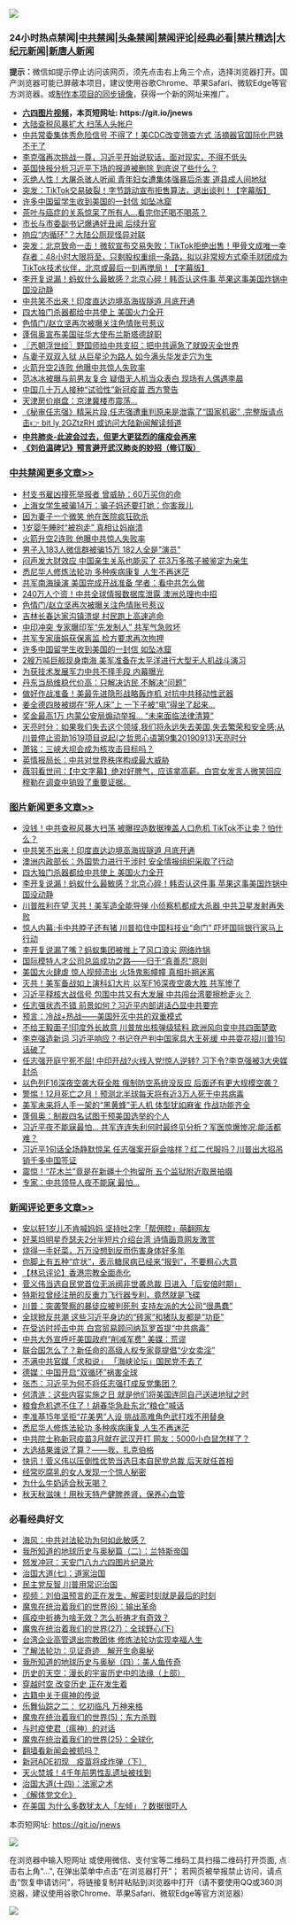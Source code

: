 ![](https://raw.githubusercontent.com/fqnews/bnews/master/64photo/fqnews-qr.jpg)

<div id="tt">
<h3>24小时热点禁闻|<a href="#%E4%B8%AD%E5%85%B1%E7%A6%81%E9%97%BB%E6%9B%B4%E5%A4%9A%E6%96%87%E7%AB%A0">中共禁闻</a>|<a href="#%E5%9B%BE%E7%89%87%E6%96%B0%E9%97%BB%E6%9B%B4%E5%A4%9A%E6%96%87%E7%AB%A0">头条禁闻</a>|<a href="#%E6%96%B0%E9%97%BB%E8%AF%84%E8%AE%BA%E6%9B%B4%E5%A4%9A%E6%96%87%E7%AB%A0">禁闻评论|<a href="#%E5%BF%85%E7%9C%8B%E7%BB%8F%E5%85%B8%E5%A5%BD%E6%96%87">经典必看|<a href="/video.md#%E7%A6%81%E7%89%87%E7%B2%BE%E9%80%89">禁片精选</a>|<a href="https://github.com/fqnews/djy/blob/master/gb/nf1351518.md#1">大纪元新闻</a>|<a href="https://github.com/fqnews/ntdtv/blob/master/gb/prog204.md#1">新唐人新闻</a></h3>
<div><b>提示：</b>微信如提示停止访问该网页，须先点击右上角三个点，选择浏览器打开。国产浏览器可能已屏蔽本项目，建议使用谷歌Chrome、苹果Safari、微软Edge等官方浏览器。或<a href="https://github.com/fqnews/bnews/blob/master/%E5%88%B6%E4%BD%9Cgit%E7%A6%81%E9%97%BB%E9%95%9C%E5%83%8F.md">制作本项目的同步镜像</a>，获得一个新的网址来推广。</div>
<ul>
<li><b><a href="http://d1.bdrive.tk/64.mp4" target="_blank">六四图片视频</a>，本页短网址: https://git.io/jnews</b></li>
<li><a href="/cnnews/20200914/1395910.md">大陆查税风暴扩大 扫荡人头帐户</a></li>
<li><a href="/cnnews/20200914/1395899.md">中共常委集体秀危险信号 不得了！美CDC改变筛查方式 活摘器官国际化巴铁不干了</a></li>
<li><a href="/bannedvideo/20200914/1396054.md">李克强再次挑战一尊，习近平开始说软话，面对现实，不得不低头</a></li>
<li><a href="/comments/20200914/1395964.md">英国快报分析习近平下场的报道被删除 到底说了些什么？</a></li>
<li><a href="/comments/20200914/1395951.md">灭绝人性！大屠杀骇人听闻 青年妇女遭集体强暴后杀害 道县成人间地狱</a></li>
<li><a href="/bannedvideo/20200914/1395882.md">突发：TikTok交易破裂！字节跳动宣布拒售算法，退出谈判！【字幕版】</a></li>
<li><a href="/cbnews/20200914/1396094.md">许多中国留学生收到美国的一封信 如坠冰窟</a></li>
<li><a href="/health/20200914/1396000.md">茶叶与癌症的关系惊呆了所有人…看完你还喝不喝茶？</a></li>
<li><a href="/cnnews/20200914/1396128.md">市长与市委副书记爆通奸丑闻 后续升官</a></li>
<li><a href="/cbnews/20200914/1395927.md">响应“内循环”？大陆公厕现怪异对联</a></li>
<li><a href="/bannedvideo/20200914/1395980.md">突发：北京致命一击！微软宣布交易失败：TikTok拒绝出售！甲骨文成唯一幸存者：48小时大限将至，只剩股权重组一条路，拟以非常规方式牵手财团成为TikTok技术伙伴，北京或最后一刻再搅局！【字幕版】</a></li>
<li><a href="/topimagenews/20200914/1395884.md">李开复说漏！蚂蚁什么最敏感？北京心碎！韩否认这件事 苹果这事美国炸锅中国没动静</a></li>
<li><a href="/topimagenews/20200914/1396110.md">中共笑不出来！印度直达边境高海拔隧道 月底开通</a></li>
<li><a href="/topimagenews/20200914/1395979.md">四大独门杀器都给中共使上 美国火力全开</a></li>
<li><a href="/cbnews/20200914/1396121.md">色情门/赵立坚再次被曝关注色情账号惹议</a></li>
<li><a href="/headline/20200914/1396218.md">蓬佩奥宣布美国驻华大使布兰斯塔德辞职</a></li>
<li><a href="/ssgc/20200914/1395934.md">〖兲朝浮世绘〗野国师给中共支招：把中共逼急了就毁灭全世界</a></li>
<li><a href="/yule/20200914/1395913.md">与妻子双双入狱 从巨星沦为路人 如今满头华发走穴为生</a></li>
<li><a href="/cbnews/20200914/1396241.md">火箭升空2连败 他曝中共惊人失败率</a></li>
<li><a href="/yule/20200914/1395923.md">范冰冰被曝与前男友复合 疑借无人机当众表白 现场有人偶遇李晨</a></li>
<li><a href="/headline/20200914/1395937.md">中国几十万人接种“试验性”新冠疫苗 西方警告</a></li>
<li><a href="/finance/20200914/1396123.md">天津房价崩盘：京津冀楼市震荡…</a></li>
<li><a href="/bannedvideo/20200914/1395960.md">《秘审任志强》精采片段,任志强遭重判原来是泄露了“国家机密”  ,完整版请点击👉  bit ly 2GZtzRH  或访问大陆新闻解读频道</a></li>
<li><b><a href="/comments/20200211/1275071.md" target="_blank">中共肺炎-此波会过去，但更大更猛烈的瘟疫会再来</a></b></li>
<li><b><a href="/comments/20200207/1272816.md" target="_blank">《刘伯温碑记》预言避开武汉肺炎的妙招（修订版）</a></b></li>
</ul>
</div>

<div class="catlist">
<h3><a href="/cbnews/" target="_blank">中共禁闻</a><span><a href="/cbnews/" target="_blank" rel="nofollow">更多文章>></a></span></h3>
<ul>
<li><a href="/cbnews/20200914/1396254.md" target="_blank">村支书雇凶撞死举报者 曾威胁：60万买你的命</a></li>
<li><a href="/cbnews/20200914/1396253.md" target="_blank">上海女学生被骗14万：骗子妈还要打她：你害我儿</a></li>
<li><a href="/cbnews/20200914/1396243.md" target="_blank">因为妻子一个微笑 他在医院疯狂砍杀</a></li>
<li><a href="/cbnews/20200914/1396242.md" target="_blank">1岁婴午睡时“被抱走” 真相让妈崩溃</a></li>
<li><a href="/cbnews/20200914/1396241.md" target="_blank">火箭升空2连败 他曝中共惊人失败率</a></li>
<li><a href="/cbnews/20200914/1396230.md" target="_blank">男子入183人微信群被骗15万 182人全是&#8221;演员&#8221;</a></li>
<li><a href="/cbnews/20200914/1396219.md" target="_blank">闷声发大财效应 中国亲生关系也能买了 花3万多孩子被鉴定为亲生</a></li>
<li><a href="/comments/20200914/1396180.md" target="_blank">悉尼华人修炼法轮功 多种疾病康复 人生不再迷茫</a></li>
<li><a href="/cbnews/20200914/1396204.md" target="_blank">共军南海操演 美国完成开战准备 学者：看中共怎么做</a></li>
<li><a href="/cbnews/20200914/1396157.md" target="_blank">240万人个资！中共全球情报数据库泄露 澳洲总理也中招</a></li>
<li><a href="/cbnews/20200914/1396121.md" target="_blank">色情门/赵立坚再次被曝关注色情账号惹议</a></li>
<li><a href="/cbnews/20200914/1396120.md" target="_blank">吉林长春达家沟镇溃堤 村民跑上高速逃命</a></li>
<li><a href="/cbnews/20200914/1396101.md" target="_blank">中印冲突 专家曝印军“先发制人” 共军气急败坏</a></li>
<li><a href="/cbnews/20200914/1396100.md" target="_blank">共军专家唐娟获保离监 检方要求再次拘押</a></li>
<li><a href="/cbnews/20200914/1396094.md" target="_blank">许多中国留学生收到美国的一封信 如坠冰窟</a></li>
<li><a href="/cbnews/20200914/1396093.md" target="_blank">2艘万吨巨舰现身南海 美军准备在太平洋进行大型无人机战斗演习</a></li>
<li><a href="/cbnews/20200914/1396073.md" target="_blank">为获技术发展军力中共不择手段 内幕曝光</a></li>
<li><a href="/cbnews/20200914/1396072.md" target="_blank">丹东当局维稳代价高：只解决访民 不解决“问题”</a></li>
<li><a href="/cbnews/20200914/1396045.md" target="_blank">做好作战准备！美最先进隐形战略轰炸机 对抗中共移动性武器</a></li>
<li><a href="/cbnews/20200914/1396044.md" target="_blank">姜全德四肢被绑在“死人床”上 一下子被“电”得坐了起来…</a></li>
<li><a href="/cbnews/20200914/1396043.md" target="_blank">奖金最高1万 内蒙公安局煽动举报… “未来面临法律清算”</a></li>
<li><a href="/cbnews/20200914/1396021.md" target="_blank">天亮时分：如果我们失去这个领域,我们将永远失去美国,失去繁荣和安全感;从川普停止资助1619项目说起(之哲思心语第9集20190913)天亮时分</a></li>
<li><a href="/cbnews/20200914/1395976.md" target="_blank">萧铭：三峡大坝会成为核攻击目标吗？</a></li>
<li><a href="/cbnews/20200914/1395959.md" target="_blank">英情报局长：中共对世界秩序构成最大威胁</a></li>
<li><a href="/cbnews/20200914/1395942.md" target="_blank">薇羽看世间：【中文字幕】绝对好脾气，应该拿高薪。白宫女发言人微笑回应穆勒在调查中销毁了重要证据。</a></li>

</ul>
</div>
<div class="catlist">
<h3><a href="/topimagenews/" target="_blank">图片新闻</a><span><a href="/topimagenews/" target="_blank" rel="nofollow">更多文章>></a></span></h3>
<ul>
<li><a href="/topimagenews/20200914/1396330.md" target="_blank">没钱！中共查税风暴大扫荡 被曝捏造数据掩盖人口危机 TikTok不让卖？怕什么？</a></li>
<li><a href="/topimagenews/20200914/1396110.md" target="_blank">中共笑不出来！印度直达边境高海拔隧道 月底开通</a></li>
<li><a href="/topimagenews/20200914/1395997.md" target="_blank">澳洲内政部长：外国势力进行干涉时 安全情报组织采取了行动</a></li>
<li><a href="/topimagenews/20200914/1395979.md" target="_blank">四大独门杀器都给中共使上 美国火力全开</a></li>
<li><a href="/topimagenews/20200914/1395884.md" target="_blank">李开复说漏！蚂蚁什么最敏感？北京心碎！韩否认这件事 苹果这事美国炸锅中国没动静</a></li>
<li><a href="/topimagenews/20200913/1395867.md" target="_blank">川普胜利在望 灭共！美军造全能导弹 小侦察机都成大杀器 中共卫星发射再失败</a></li>
<li><a href="/topimagenews/20200913/1395801.md" target="_blank">惊人内幕:卡中共脖子还有猪 川普掐住中国科技业“命门” 吓坏国际银行家马上行动</a></li>
<li><a href="/topimagenews/20200913/1395698.md" target="_blank">李开复说漏了嘴？蚂蚁集团被推上了风口浪尖 网络炸锅</a></li>
<li><a href="/comments/20200913/1395615.md" target="_blank">国际模特人才公司总监成功之路——归于“真善忍”原则</a></li>
<li><a href="/topimagenews/20200913/1395531.md" target="_blank">美国大火肆虐 惊人视频流出 火场鬼影幢幢 真相扑朔迷离</a></li>
<li><a href="/topimagenews/20200913/1395421.md" target="_blank">灭共！美军备战如上演科幻大片 以军F16深夜空袭大胜 共军惨了</a></li>
<li><a href="/topimagenews/20200912/1395391.md" target="_blank">习近平释核大战信号 包围中共又有大发展 中共闯台湾要擦枪走火？</a></li>
<li><a href="/topimagenews/20200912/1395328.md" target="_blank">任志强状态不错 前景如何？​​​​​​​习近平内部讲话凸显中共要完</a></li>
<li><a href="/comments/20200912/1394984.md" target="_blank">预言：冷战+热战——美国歼灭中共的双重模式</a></li>
<li><a href="/topimagenews/20200911/1394829.md" target="_blank">不给王毅面子!印度外长故意 川普放出核弹级猛料 欧洲风向变中共四面楚歌</a></li>
<li><a href="/topimagenews/20200911/1394753.md" target="_blank">李克强造新词 习近平响应？书记夺产判中国家具大王死缓 中共耍花招川普1句话破了</a></li>
<li><a href="/topimagenews/20200911/1394720.md" target="_blank">任志强开庭宁死不屈! 中印开战?火线入党!惊人逆转? 习下令?李克强被3大央媒封杀</a></li>
<li><a href="/topimagenews/20200911/1394642.md" target="_blank">以色列F16深夜空袭大获全胜 俄制防空系统没反应 后面还有更大规模空袭？</a></li>
<li><a href="/topimagenews/20200911/1394634.md" target="_blank">警惕！12月死亡之月！预测北半球每天将有近3万人死于中共病毒</a></li>
<li><a href="/topimagenews/20200911/1394596.md" target="_blank">美军未来将人手一架的“黑黄蜂”无人机 体型犹如麻雀 作战功能齐全</a></li>
<li><a href="/topimagenews/20200911/1394575.md" target="_blank">蓬佩奥：制裁四名试图干预美国选举的个人</a></li>
<li><a href="/topimagenews/20200910/1394253.md" target="_blank">习近平夜不能寐最怕&#8230; 共军连连失利何时最终见分析？军医惊爆惨况:能活都难？</a></li>
<li><a href="/topimagenews/20200910/1394100.md" target="_blank">习近平1句话全场静默惊呆 任志强案开庭会啥样？红二代服吗？川普出大招吊销千多中国签证</a></li>
<li><a href="/topimagenews/20200910/1394002.md" target="_blank">震惊！“花木兰”竟是在新疆十个拘留所 五个监狱附近取景拍摄</a></li>
<li><a href="/topimagenews/20200910/1393965.md" target="_blank">专家：中共领导人夜不能寐 最怕…</a></li>

</ul>
</div>
<div class="catlist">
<h3><a href="/comments/" target="_blank">新闻评论</a><span><a href="/comments/" target="_blank" rel="nofollow">更多文章>></a></span></h3>
<ul>
<li><a href="/comments/20200914/1396397.md" target="_blank">安以轩1岁儿不肯喊妈妈 坚持吐2字「帮佣腔」萌翻网友</a></li>
<li><a href="/comments/20200914/1396396.md" target="_blank">好莱坞明星乔瑟夫2分半短片介绍台湾 诗情画意网友激赏</a></li>
<li><a href="/comments/20200914/1396385.md" target="_blank">烧得一手好菜，万万没想到反而伤害身体好多年</a></li>
<li><a href="/comments/20200914/1396384.md" target="_blank">你脚上有五种“症状”，表示糖尿病已经来“报到”，不要粗心大意</a></li>
<li><a href="/comments/20200914/1396380.md" target="_blank">【林忌评论】香港宗教全面赤化</a></li>
<li><a href="/comments/20200914/1396354.md" target="_blank">菅义伟当选自民党首位无派阀非世袭总裁 日进入「后安倍时期」</a></li>
<li><a href="/comments/20200914/1396353.md" target="_blank">特斯拉曾经注册的反重力飞行器专利，竟然就是飞碟</a></li>
<li><a href="/comments/20200914/1396341.md" target="_blank">川普：突袭警察的暴徒应被判死刑 支持左派的大公司“很愚蠢”</a></li>
<li><a href="/comments/20200914/1396336.md" target="_blank">全球掀反共潮 这些习近平身边的“砖家”和猪队友都是“功臣”</a></li>
<li><a href="/comments/20200914/1396335.md" target="_blank">在受访时抨击中共 白宫贸易顾问纳瓦罗首提“中共病毒”</a></li>
<li><a href="/comments/20200914/1396302.md" target="_blank">中共大外宣呼吁美国政府“削减军费” 美媒：荒谬</a></li>
<li><a href="/comments/20200914/1396291.md" target="_blank">联合国怎么了？新任命的高级人权专家竟提倡“少女卖淫”</a></li>
<li><a href="/comments/20200914/1396251.md" target="_blank">不满中共官媒「求和说」 「海峡论坛」国民党不去了</a></li>
<li><a href="/comments/20200914/1396249.md" target="_blank">德媒：中国开启“双循环”祸害全球</a></li>
<li><a href="/comments/20200914/1396248.md" target="_blank">张杰：习近平为何不将任志强打成反党集团？</a></li>
<li><a href="/comments/20200914/1396247.md" target="_blank">何清涟：这些内容实施之日 就是他们将美国连同自己送进地狱之时</a></li>
<li><a href="/comments/20200914/1396226.md" target="_blank">粮食危机遮不住了！胡春华急赴东北“粮仓”喊话</a></li>
<li><a href="/comments/20200914/1396225.md" target="_blank">李准基15年坚拒“花美男”人设 挑战高难角色武打戏不用替身</a></li>
<li><a href="/comments/20200914/1396180.md" target="_blank">悉尼华人修炼法轮功 多种疾病康复 人生不再迷茫</a></li>
<li><a href="/comments/20200914/1396189.md" target="_blank">中共院士称新冠疫苗3月就在武汉开打 网友：5000小白鼠怎样了？</a></li>
<li><a href="/comments/20200914/1396177.md" target="_blank">大选结果谁说了算？——我，扎克伯格</a></li>
<li><a href="/comments/20200914/1396165.md" target="_blank">快讯！菅义伟以压倒性优势当选日本自民党总裁 后天就任首相</a></li>
<li><a href="/comments/20200914/1396164.md" target="_blank">经常吃腐乳的女人发现一个惊人秘密</a></li>
<li><a href="/comments/20200914/1396163.md" target="_blank">为什么牛奶适合秋天喝？</a></li>
<li><a href="/comments/20200914/1396162.md" target="_blank">秋天秋滋味！用秋天特产健脾养肾，保养心血管</a></li>

</ul>
</div>

<div class="catlist">
<h3>必看经典好文</h3>
<ul>
<li><a href="/comments/20191218/1228234.md" target="_blank">海风：中共对法轮功为何如此敏感？</a></li>
<li><a href="/tculture/xiulian/20170614/774347.md" target="_blank">我所知道的地球历史与奥秘篇（二）：兰特斯帝国</a></li>
<li><a href="/comments/20200604/783200.md" target="_blank">怒发冲冠：天安门八九六四图片纪录片</a></li>
<li><a href="/cbnews/20190424/913985.md" target="_blank">治国大道(七)：道家治国</a></li>
<li><a href="/comments/20200621/1348236.md" target="_blank">民主党反智 川普用常识治国</a></li>
<li><a href="/comments/20200628/1351782.md" target="_blank">视频：刘伯温预言的正在发生，解密时刻就是最后的时刻</a></li>
<li><a href="/topimagenews/20180524/947358.md" target="_blank">魔鬼在统治着我们的世界(6)：输出革命</a></li>
<li><a href="/comments/20200502/1322275.md" target="_blank">瘟疫中祈祷为啥无效？怎么祈祷才有奇效？</a></li>
<li><a href="/comments/20181224/1052333.md" target="_blank">魔鬼在统治着我们的世界(27)：全球野心(下)</a></li>
<li><a href="/comments/20200528/1335859.md" target="_blank">台湾企业高管退出宗教团体 修炼法轮功实现幸福人生</a></li>
<li><a href="/comments/20200307/1289968.md" target="_blank">了解法轮功：见证奇迹　解开生命奥秘</a></li>
<li><a href="/tculture/xiulian/20170729/799172.md" target="_blank">我所知道的地球历史与奥秘（四）：美人鱼传奇</a></li>
<li><a href="/tculture/20121025/73065.md" target="_blank">历史的天空：漫长的宇宙历史中的法缘（上部）</a></li>
<li><a href="/comments/20200626/1259925.md" target="_blank">穿越时空 改变历史 正在发生着</a></li>
<li><a href="/ccpdope/20200531/1337409.md" target="_blank">古籍中关于瘟神的传说</a></li>
<li><a href="/tculture/20170711/790081.md" target="_blank">乐舞仙踪之二： 忆初临凡 万神来格</a></li>
<li><a href="/topimagenews/20180524/946967.md" target="_blank">魔鬼在统治着我们的世界(5)：东方杀戮</a></li>
<li><a href="/comments/20200327/1301424.md" target="_blank">与时疫使君（瘟神）的对话</a></li>
<li><a href="/comments/20181017/1014654.md" target="_blank">魔鬼在统治着我们的世界(25)：全球化</a></li>
<li><a href="/fanqiang/20200616/1345793.md" target="_blank">翻墙看新闻会被抓吗？</a></li>
<li><a href="/headline/20200908/1392940.md" target="_blank">新冠ADE初现　疫苗将成炸弹（下）</a></li>
<li><a href="/ccpdope/20181219/1049286.md" target="_blank">天火焚城！4千年前男性乱遗址被找到</a></li>
<li><a href="/cbnews/20180320/916962.md" target="_blank">治国大道(十四)：法家之术</a></li>
<li><a href="/bookwiki/20130610/138400.md" target="_blank">《解体党文化》</a></li>
<li><a href="/comments/20200427/1319933.md" target="_blank">在美国 为什么多数犹太人「左倾」？数据很吓人</a></li>

</ul>
</div>

本页短网址: https://git.io/jnews

![](https://raw.githubusercontent.com/fqnews/bnews/master/64photo/fqnews-qr.jpg)

在浏览器中输入短网址 或使用微信、支付宝等二维码工具扫描二维码打开页面, 点击右上角"...", 在弹出菜单中点击“在浏览器打开”； 若网页被举报禁止访问，请点击“恢复申请访问”，将链接复制并粘贴到浏览器中打开（请不要使用QQ或360浏览器，建议使用谷歌Chrome、苹果Safari、微软Edge等官方浏览器）

![](https://raw.githubusercontent.com/fqnews/bnews/master/64photo/wx.jpg)